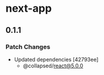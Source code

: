 # next-app

## 0.1.1

### Patch Changes

- Updated dependencies [42793ee]
  - @collapsed/react@5.0.0
